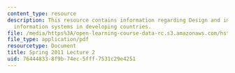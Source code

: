 ```yaml
---
content_type: resource
description: This resource contains information regarding Design and impact of health
  information systems in developing countries.
file: /media/https%3A/open-learning-course-data-rc.s3.amazonaws.com/hst-s14-health-information-systems-to-improve-quality-of-care-in-resource-poor-settings-spring-2012/764448338f9b74ec5fff7531c29e4251_MITHST_S14S12_lec02_1102.pdf
file_type: application/pdf
resourcetype: Document
title: Spring 2011 Lecture 2
uid: 76444833-8f9b-74ec-5fff-7531c29e4251
---
```

